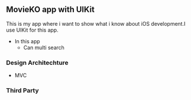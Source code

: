 ## MovieKO app with UIKit
This is my app where i want to show what i know about iOS development.I use UIKit for this app.
 - In this app
    - Can multi search
    

### Design Architechture
- MVC

### Third Party


